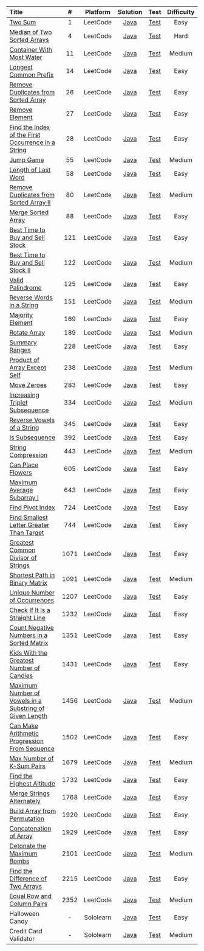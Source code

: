 | Title | # | Platform | Solution | Test | Difficulty |
| :---- |:-:| :------: | :------: | :--: | :--------: |
| [Two Sum](https://leetcode.com/problems/two-sum/) | 1 | LeetCode | [Java](./src/main/java/leetcode/TwoSum.java) | [Test](./src/test/java/leetcode/TwoSumTest.java) | Easy |
| [Median of Two Sorted Arrays](https://leetcode.com/problems/median-of-two-sorted-arrays/) | 4 | LeetCode | [Java](./src/main/java/leetcode/MedianOfTwoSortedArrays.java) | [Test](./src/test/java/leetcode/MedianOfTwoSortedArraysTest.java) | Hard |
| [Container With Most Water](https://leetcode.com/problems/container-with-most-water/) | 11 | LeetCode | [Java](./src/main/java/leetcode/ContainerWithMostWater.java) | [Test](./src/test/java/leetcode/ContainerWithMostWaterTest.java) | Medium |
| [Longest Common Prefix](https://leetcode.com/problems/longest-common-prefix/) | 14 | LeetCode | [Java](./src/main/java/leetcode/LongestCommonPrefix.java) | [Test](./src/test/java/leetcode/LongestCommonPrefixTest.java) | Easy |
| [Remove Duplicates from Sorted Array](https://leetcode.com/problems/remove-duplicates-from-sorted-array/) | 26 | LeetCode | [Java](./src/main/java/leetcode/RemoveDuplicatesFromSortedArray.java) | [Test](./src/test/java/leetcode/RemoveDuplicatesFromSortedArrayTest.java) | Easy |
| [Remove Element](https://leetcode.com/problems/remove-element/) | 27 | LeetCode | [Java](./src/main/java/leetcode/RemoveElement.java) | [Test](./src/test/java/leetcode/RemoveElementTest.java) | Easy |
| [Find the Index of the First Occurrence in a String](https://leetcode.com/problems/find-the-index-of-the-first-occurrence-in-a-string/) | 28 | LeetCode | [Java](./src/main/java/leetcode/FindTheIndexOfTheFirstOccurrenceInString.java) | [Test](./src/test/java/leetcode/FindTheIndexOfTheFirstOccurrenceInStringTest.java) | Easy |
| [Jump Game](https://leetcode.com/problems/jump-game/) | 55 | LeetCode | [Java](./src/main/java/leetcode/JumpGame.java) | [Test](./src/test/java/leetcode/JumpGameTest.java) | Medium |
| [Length of Last Word](https://leetcode.com/problems/length-of-last-word/) | 58 | LeetCode | [Java](./src/main/java/leetcode/LengthOfLastWord.java) | [Test](./src/test/java/leetcode/LengthOfLastWordTest.java) | Easy |
| [Remove Duplicates from Sorted Array II](https://leetcode.com/problems/remove-duplicates-from-sorted-array-ii/) | 80 | LeetCode | [Java](./src/main/java/leetcode/RemoveDuplicatesFromSortedArrayII.java) | [Test](./src/test/java/leetcode/RemoveDuplicatesFromSortedArrayIITest.java) | Medium |
| [Merge Sorted Array](https://leetcode.com/problems/merge-sorted-array/) | 88 | LeetCode | [Java](./src/main/java/leetcode/MergeSortedArray.java) | [Test](./src/test/java/leetcode/MergeSortedArrayTest.java) | Easy |
| [Best Time to Buy and Sell Stock](https://leetcode.com/problems/best-time-to-buy-and-sell-stock/) | 121 | LeetCode | [Java](./src/main/java/leetcode/BestTimeToBuyAndSellStock.java) | [Test](./src/test/java/leetcode/BestTimeToBuyAndSellStockTest.java) | Easy |
| [Best Time to Buy and Sell Stock II](https://leetcode.com/problems/best-time-to-buy-and-sell-stock-ii/) | 122 | LeetCode | [Java](./src/main/java/leetcode/BestTimeToBuyAndSellStockII.java) | [Test](./src/test/java/leetcode/BestTimeToBuyAndSellStockIITest.java) | Medium |
| [Valid Palindrome](https://leetcode.com/problems/valid-palindrome/) | 125 | LeetCode | [Java](./src/main/java/leetcode/ValidPalindrome.java) | [Test](./src/test/java/leetcode/ValidPalindromeTest.java) | Easy |
| [Reverse Words in a String](https://leetcode.com/problems/reverse-words-in-a-string/) | 151 | LeetCode | [Java](./src/main/java/leetcode/ReverseWordsInAString.java) | [Test](./src/test/java/leetcode/ReverseWordsInAStringTest.java) | Medium |
| [Majority Element](https://leetcode.com/problems/majority-element/) | 169 | LeetCode | [Java](./src/main/java/leetcode/MajorityElement.java) | [Test](./src/test/java/leetcode/MajorityElementTest.java) | Easy |
| [Rotate Array](https://leetcode.com/problems/rotate-array/) | 189 | LeetCode | [Java](./src/main/java/leetcode/RotateArray.java) | [Test](./src/test/java/leetcode/RotateArrayTest.java) | Medium |
| [Summary Ranges](https://leetcode.com/problems/summary-ranges) | 228 | LeetCode | [Java](./src/main/java/leetcode/SummaryRanges.java) | [Test](./src/test/java/leetcode/SummaryRangesTest.java) | Easy |
| [Product of Array Except Self](https://leetcode.com/problems/product-of-array-except-self/) | 238 | LeetCode | [Java](./src/main/java/leetcode/ProductOfArrayExceptSelf.java) | [Test](./src/test/java/leetcode/ProductOfArrayExceptSelfTest.java) | Medium |
| [Move Zeroes](https://leetcode.com/problems/move-zeroes/) | 283 | LeetCode | [Java](./src/main/java/leetcode/MoveZeroes.java) | [Test](./src/test/java/leetcode/MoveZeroesTest.java) | Easy |
| [Increasing Triplet Subsequence](https://leetcode.com/problems/increasing-triplet-subsequence/) | 334 | LeetCode | [Java](./src/main/java/leetcode/IncreasingTripletSubsequence.java) | [Test](./src/test/java/leetcode/IncreasingTripletSubsequenceTest.java) | Medium |
| [Reverse Vowels of a String](https://leetcode.com/problems/reverse-vowels-of-a-string/) | 345 | LeetCode | [Java](./src/main/java/leetcode/ReverseVowelsOfAString.java) | [Test](./src/test/java/leetcode/ReverseVowelsOfAStringTest.java) | Easy |
| [Is Subsequence](https://leetcode.com/problems/is-subsequence/) | 392 | LeetCode | [Java](./src/main/java/leetcode/IsSubsequence.java) | [Test](./src/test/java/leetcode/IsSubsequenceTest.java) | Easy |
| [String Compression](https://leetcode.com/problems/string-compression/) | 443 | LeetCode | [Java](./src/main/java/leetcode/StringCompression.java) | [Test](./src/test/java/leetcode/StringCompressionTest.java) | Medium |
| [Can Place Flowers](https://leetcode.com/problems/can-place-flowers/) | 605 | LeetCode | [Java](./src/main/java/leetcode/CanPlaceFlowers.java) | [Test](./src/test/java/leetcode/CanPlaceFlowersTest.java) | Easy |
| [Maximum Average Subarray I](https://leetcode.com/problems/maximum-average-subarray-i/) | 643 | LeetCode | [Java](./src/main/java/leetcode/MaximumAverageSubarrayI.java) | [Test](./src/test/java/leetcode/MaximumAverageSubarrayITest.java) | Easy |
| [Find Pivot Index](https://leetcode.com/problems/find-pivot-index/) | 724 | LeetCode | [Java](./src/main/java/leetcode/FindPivotIndex.java) | [Test](./src/test/java/leetcode/FindPivotIndexTest.java) | Easy |
| [Find Smallest Letter Greater Than Target](https://leetcode.com/problems/find-smallest-letter-greater-than-target/) | 744 | LeetCode | [Java](./src/main/java/leetcode/FindSmallestLetterGreaterThanTarget.java) | [Test](./src/test/java/leetcode/FindSmallestLetterGreaterThanTargetTest.java) | Easy |
| [Greatest Common Divisor of Strings](https://leetcode.com/problems/greatest-common-divisor-of-strings/) | 1071 | LeetCode | [Java](./src/main/java/leetcode/GreatestCommonDivisorOfStrings.java) | [Test](./src/test/java/leetcode/GreatestCommonDivisorOfStringsTest.java) | Easy |
| [Shortest Path in Binary Matrix](https://leetcode.com/problems/shortest-path-in-binary-matrix/) | 1091 | LeetCode | [Java](./src/main/java/leetcode/ShortestPathInBinaryMatrix.java) | [Test](./src/test/java/leetcode/ShortestPathInBinaryMatrixTest.java) | Medium |
| [Unique Number of Occurrences](https://leetcode.com/problems/unique-number-of-occurrences/) | 1207 | LeetCode | [Java](./src/main/java/leetcode/UniqueNumberOfOccurrences.java) | [Test](./src/test/java/leetcode/UniqueNumberOfOccurrencesTest.java) | Easy |
| [Check If It Is a Straight Line](https://leetcode.com/problems/check-if-it-is-a-straight-line/) | 1232 | LeetCode | [Java](./src/main/java/leetcode/CheckIfItIsAStraightLine.java) | [Test](./src/test/java/leetcode/CheckIfItIsAStraightLineTest.java) | Easy |
| [Count Negative Numbers in a Sorted Matrix](https://leetcode.com/problems/count-negative-numbers-in-a-sorted-matrix/) | 1351 | LeetCode | [Java](./src/main/java/leetcode/CountNegativeNumbersInSortedMatrix.java) | [Test](./src/test/java/leetcode/CountNegativeNumbersInSortedMatrixTest.java) | Easy |
| [Kids With the Greatest Number of Candies](https://leetcode.com/problems/kids-with-the-greatest-number-of-candies/) | 1431 | LeetCode | [Java](./src/main/java/leetcode/KidsWithTheGreatestNumberOfCandies.java) | [Test](./src/test/java/leetcode/KidsWithTheGreatestNumberOfCandiesTest.java) | Easy |
| [Maximum Number of Vowels in a Substring of Given Length](https://leetcode.com/problems/maximum-number-of-vowels-in-a-substring-of-given-length/) | 1456 | LeetCode | [Java](./src/main/java/leetcode/MaximumNumberOfVowelsInSubstringOfGivenLength.java) | [Test](./src/test/java/leetcode/MaximumNumberOfVowelsInSubstringOfGivenLengthTest.java) | Medium |
| [Can Make Arithmetic Progression From Sequence](https://leetcode.com/problems/can-make-arithmetic-progression-from-sequence/) | 1502 | LeetCode | [Java](./src/main/java/leetcode/CanMakeArithmeticProgressionFromSequence.java) | [Test](./src/test/java/leetcode/CanMakeArithmeticProgressionFromSequenceTest.java) | Easy |
| [Max Number of K-Sum Pairs](https://leetcode.com/problems/max-number-of-k-sum-pairs/) | 1679 | LeetCode | [Java](./src/main/java/leetcode/MaxNumberOfKSumPairs.java) | [Test](./src/test/java/leetcode/MaxNumberOfKSumPairsTest.java) | Medium |
| [Find the Highest Altitude](https://leetcode.com/problems/find-the-highest-altitude/) | 1732 | LeetCode | [Java](./src/main/java/leetcode/FindTheHighestAltitude.java) | [Test](./src/test/java/leetcode/FindTheHighestAltitudeTest.java) | Easy |
| [Merge Strings Alternately](https://leetcode.com/problems/merge-strings-alternately/) | 1768 | LeetCode | [Java](./src/main/java/leetcode/MergeStringsAlternately.java) | [Test](./src/test/java/leetcode/MergeStringsAlternatelyTest.java) | Easy |
| [Build Array from Permutation](https://leetcode.com/problems/build-array-from-permutation/) | 1920 | LeetCode | [Java](./src/main/java/leetcode/BuildArrayFromPermutation.java) | [Test](./src/test/java/leetcode/BuildArrayFromPermutationTest.java) | Easy |
| [Concatenation of Array](https://leetcode.com/problems/concatenation-of-array/) | 1929 | LeetCode | [Java](./src/main/java/leetcode/ConcatenationOfArray.java) | [Test](./src/test/java/leetcode/ConcatenationOfArrayTest.java) | Easy |
| [Detonate the Maximum Bombs](https://leetcode.com/problems/detonate-the-maximum-bombs/) | 2101 | LeetCode | [Java](./src/main/java/leetcode/DetonateTheMaximumBombs.java) | [Test](./src/test/java/leetcode/DetonateTheMaximumBombsTest.java) | Medium |
| [Find the Difference of Two Arrays](https://leetcode.com/problems/find-the-difference-of-two-arrays/) | 2215 | LeetCode | [Java](./src/main/java/leetcode/FindTheDifferenceOfTwoArrays.java) | [Test](./src/test/java/leetcode/FindTheDifferenceOfTwoArraysTest.java) | Easy |
| [Equal Row and Column Pairs](https://leetcode.com/problems/equal-row-and-column-pairs) | 2352 | LeetCode | [Java](./src/main/java/leetcode/EqualRowAndColumnPairs.java) | [Test](./src/test/java/leetcode/EqualRowAndColumnPairsTest.java) | Medium |
| Halloween Candy | - | Sololearn | [Java](./src/main/java/sololearn/HalloweenCandy.java) | [Test](./src/test/java/sololearn/HalloweenCandyTest.java) | Easy |
| Credit Card Validator | - | Sololearn | [Java](./src/main/java/sololearn/CreditCardValidator.java) | [Test](./src/test/java/sololearn/CreditCardValidatorTest.java) | Medium |

<!---
  | []() |  | LeetCode | [Java](./src/main/java/leetcode/) | [Test](./src/test/java/leetcode/) |  |
-->
